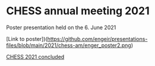 # CHESS annual meeting 2021

Poster presentation held on the 6. June 2021

[Link to poster])(https://github.com/engeir/presentations-files/blob/main/2021/chess-am/enger_poster2.png)

[CHESS 2021 concluded](https://chess.w.uib.no/2021/06/16/hybrid-chess-annual-meeting-2021-successfully-concluded/)
